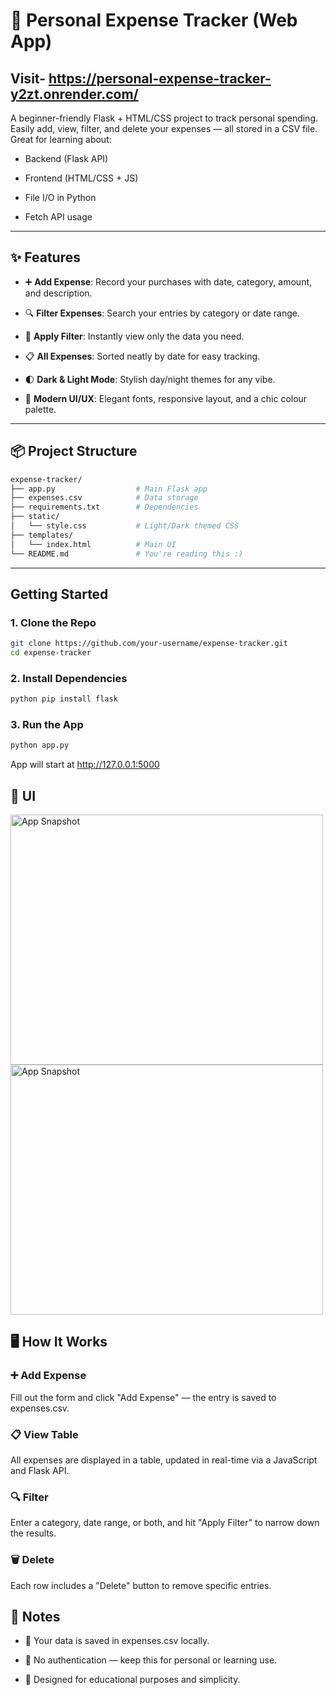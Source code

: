 # 💸 Personal Expense Tracker (Web App)
## Visit- https://personal-expense-tracker-y2zt.onrender.com/

A beginner-friendly Flask + HTML/CSS project to track personal spending. Easily add, view, filter, and delete your expenses — all stored in a CSV file. Great for learning about:

- Backend (Flask API)
  
- Frontend (HTML/CSS + JS)
  
- File I/O in Python
  
- Fetch API usage

---
## ✨ Features

- ➕ **Add Expense**: Record your purchases with date, category, amount, and description.
  
- 🔍 **Filter Expenses**: Search your entries by category or date range.
  
- 📂 **Apply Filter**: Instantly view only the data you need.
  
- 📋 **All Expenses**: Sorted neatly by date for easy tracking.
  
- 🌓 **Dark & Light Mode**: Stylish day/night themes for any vibe.
  
- 🎨 **Modern UI/UX**: Elegant fonts, responsive layout, and a chic colour palette.

---

## 📦 Project Structure

```bash
expense-tracker/
├── app.py                  # Main Flask app
├── expenses.csv            # Data storage
├── requirements.txt        # Dependencies
├── static/
│   └── style.css           # Light/Dark themed CSS
├── templates/
│   └── index.html          # Main UI
└── README.md               # You're reading this :)
```

---

## Getting Started

### 1. Clone the Repo

```bash
git clone https://github.com/your-username/expense-tracker.git
cd expense-tracker
```

### 2. Install Dependencies

```bash
python pip install flask
```
### 3. Run the App

```bash
python app.py
```
App will start at http://127.0.0.1:5000

## 📸 UI
<img src="https://github.com/user-attachments/assets/502acb9c-9933-41b0-aaf5-1067be356ea2" alt="App Snapshot" width="500" height="400" /> <img src="https://github.com/user-attachments/assets/85aa3505-592c-49c6-a9e1-ed058ac08482" alt="App Snapshot" width="500" height="400" /> 


## 🖥️ How It Works
### ➕ Add Expense
Fill out the form and click "Add Expense" — the entry is saved to expenses.csv.

### 📋 View Table
All expenses are displayed in a table, updated in real-time via a JavaScript and Flask API.

### 🔍 Filter
Enter a category, date range, or both, and hit "Apply Filter" to narrow down the results.

### 🗑️ Delete
Each row includes a "Delete" button to remove specific entries.

## 📌 Notes
- 💾 Your data is saved in expenses.csv locally.

- 🛑 No authentication — keep this for personal or learning use.

- 🧠 Designed for educational purposes and simplicity.



